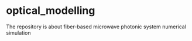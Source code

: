 # optical_modelling
The repository is about fiber-based microwave photonic system numerical simulation
